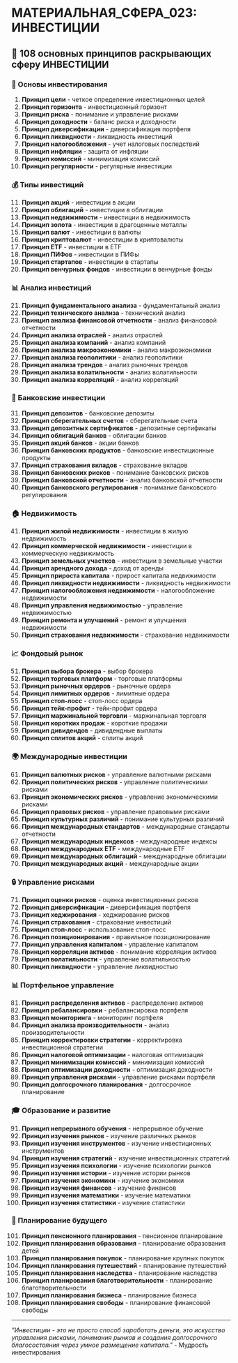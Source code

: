 # МАТЕРИАЛЬНАЯ_СФЕРА_023: ИНВЕСТИЦИИ

## 🌟 108 основных принципов раскрывающих сферу ИНВЕСТИЦИИ

### 🎯 Основы инвестирования

1. **Принцип цели** - четкое определение инвестиционных целей
2. **Принцип горизонта** - инвестиционный горизонт
3. **Принцип риска** - понимание и управление рисками
4. **Принцип доходности** - баланс риска и доходности
5. **Принцип диверсификации** - диверсификация портфеля
6. **Принцип ликвидности** - ликвидность инвестиций
7. **Принцип налогообложения** - учет налоговых последствий
8. **Принцип инфляции** - защита от инфляции
9. **Принцип комиссий** - минимизация комиссий
10. **Принцип регулярности** - регулярные инвестиции

### 💰 Типы инвестиций

11. **Принцип акций** - инвестиции в акции
12. **Принцип облигаций** - инвестиции в облигации
13. **Принцип недвижимости** - инвестиции в недвижимость
14. **Принцип золота** - инвестиции в драгоценные металлы
15. **Принцип валют** - инвестиции в валюты
16. **Принцип криптовалют** - инвестиции в криптовалюты
17. **Принцип ETF** - инвестиции в ETF
18. **Принцип ПИФов** - инвестиции в ПИФы
19. **Принцип стартапов** - инвестиции в стартапы
20. **Принцип венчурных фондов** - инвестиции в венчурные фонды

### 📊 Анализ инвестиций

21. **Принцип фундаментального анализа** - фундаментальный анализ
22. **Принцип технического анализа** - технический анализ
23. **Принцип анализа финансовой отчетности** - анализ финансовой отчетности
24. **Принцип анализа отраслей** - анализ отраслей
25. **Принцип анализа компаний** - анализ компаний
26. **Принцип анализа макроэкономики** - анализ макроэкономики
27. **Принцип анализа геополитики** - анализ геополитики
28. **Принцип анализа трендов** - анализ рыночных трендов
29. **Принцип анализа волатильности** - анализ волатильности
30. **Принцип анализа корреляций** - анализ корреляций

### 🏦 Банковские инвестиции

31. **Принцип депозитов** - банковские депозиты
32. **Принцип сберегательных счетов** - сберегательные счета
33. **Принцип депозитных сертификатов** - депозитные сертификаты
34. **Принцип облигаций банков** - облигации банков
35. **Принцип акций банков** - акции банков
36. **Принцип банковских продуктов** - банковские инвестиционные продукты
37. **Принцип страхования вкладов** - страхование вкладов
38. **Принцип банковских рисков** - понимание банковских рисков
39. **Принцип банковской отчетности** - анализ банковской отчетности
40. **Принцип банковского регулирования** - понимание банковского регулирования

### 🏠 Недвижимость

41. **Принцип жилой недвижимости** - инвестиции в жилую недвижимость
42. **Принцип коммерческой недвижимости** - инвестиции в коммерческую недвижимость
43. **Принцип земельных участков** - инвестиции в земельные участки
44. **Принцип арендного дохода** - доход от аренды
45. **Принцип прироста капитала** - прирост капитала недвижимости
46. **Принцип ликвидности недвижимости** - ликвидность недвижимости
47. **Принцип налогообложения недвижимости** - налогообложение недвижимости
48. **Принцип управления недвижимостью** - управление недвижимостью
49. **Принцип ремонта и улучшений** - ремонт и улучшения недвижимости
50. **Принцип страхования недвижимости** - страхование недвижимости

### 📈 Фондовый рынок

51. **Принцип выбора брокера** - выбор брокера
52. **Принцип торговых платформ** - торговые платформы
53. **Принцип рыночных ордеров** - рыночные ордера
54. **Принцип лимитных ордеров** - лимитные ордера
55. **Принцип стоп-лосс** - стоп-лосс ордера
56. **Принцип тейк-профит** - тейк-профит ордера
57. **Принцип маржинальной торговли** - маржинальная торговля
58. **Принцип коротких продаж** - короткие продажи
59. **Принцип дивидендов** - дивидендные выплаты
60. **Принцип сплитов акций** - сплиты акций

### 🌍 Международные инвестиции

61. **Принцип валютных рисков** - управление валютными рисками
62. **Принцип политических рисков** - управление политическими рисками
63. **Принцип экономических рисков** - управление экономическими рисками
64. **Принцип правовых рисков** - управление правовыми рисками
65. **Принцип культурных различий** - понимание культурных различий
66. **Принцип международных стандартов** - международные стандарты отчетности
67. **Принцип международных индексов** - международные индексы
68. **Принцип международных ETF** - международные ETF
69. **Принцип международных облигаций** - международные облигации
70. **Принцип международных акций** - международные акции

### 🔒 Управление рисками

71. **Принцип оценки рисков** - оценка инвестиционных рисков
72. **Принцип диверсификации** - диверсификация портфеля
73. **Принцип хеджирования** - хеджирование рисков
74. **Принцип страхования** - страхование инвестиций
75. **Принцип стоп-лосс** - использование стоп-лосс
76. **Принцип позиционирования** - правильное позиционирование
77. **Принцип управления капиталом** - управление капиталом
78. **Принцип корреляции активов** - понимание корреляции активов
79. **Принцип волатильности** - управление волатильностью
80. **Принцип ликвидности** - управление ликвидностью

### 📊 Портфельное управление

81. **Принцип распределения активов** - распределение активов
82. **Принцип ребалансировки** - ребалансировка портфеля
83. **Принцип мониторинга** - мониторинг портфеля
84. **Принцип анализа производительности** - анализ производительности
85. **Принцип корректировки стратегии** - корректировка инвестиционной стратегии
86. **Принцип налоговой оптимизации** - налоговая оптимизация
87. **Принцип минимизации комиссий** - минимизация комиссий
88. **Принцип оптимизации доходности** - оптимизация доходности
89. **Принцип управления рисками** - управление рисками портфеля
90. **Принцип долгосрочного планирования** - долгосрочное планирование

### 🎓 Образование и развитие

91. **Принцип непрерывного обучения** - непрерывное обучение
92. **Принцип изучения рынков** - изучение различных рынков
93. **Принцип изучения инструментов** - изучение инвестиционных инструментов
94. **Принцип изучения стратегий** - изучение инвестиционных стратегий
95. **Принцип изучения психологии** - изучение психологии рынков
96. **Принцип изучения истории** - изучение истории рынков
97. **Принцип изучения экономики** - изучение экономики
98. **Принцип изучения финансов** - изучение финансов
99. **Принцип изучения математики** - изучение математики
100. **Принцип изучения статистики** - изучение статистики

### 🔮 Планирование будущего

101. **Принцип пенсионного планирования** - пенсионное планирование
102. **Принцип планирования образования** - планирование образования детей
103. **Принцип планирования покупок** - планирование крупных покупок
104. **Принцип планирования путешествий** - планирование путешествий
105. **Принцип планирования наследства** - планирование наследства
106. **Принцип планирования благотворительности** - планирование благотворительности
107. **Принцип планирования бизнеса** - планирование бизнеса
108. **Принцип планирования свободы** - планирование финансовой свободы

---

*"Инвестиции - это не просто способ заработать деньги, это искусство управления рисками, понимания рынков и создания долгосрочного благосостояния через умное размещение капитала."* - Мудрость инвестирования
